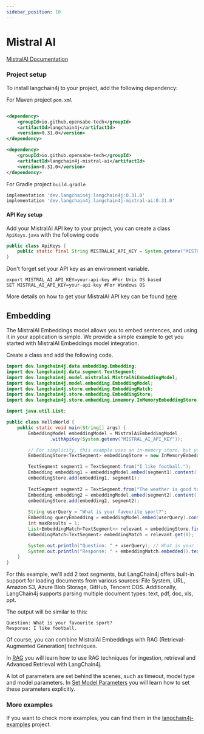 ```yaml
---
sidebar_position: 10
---
```


# Mistral AI
[MistralAI Documentation](https://docs.mistral.ai/)

### Project setup

To install langchain4j to your project, add the following dependency:

For Maven project `pom.xml`

```xml

<dependency>
    <groupId>io.github.opensabe-tech</groupId>
    <artifactId>langchain4j</artifactId>
    <version>0.31.0</version>
</dependency>

<dependency>
    <groupId>io.github.opensabe-tech</groupId>
    <artifactId>langchain4j-mistral-ai</artifactId>
    <version>0.31.0</version>
</dependency>
```

For Gradle project `build.gradle`

```groovy
implementation 'dev.langchain4j:langchain4j:0.31.0'
implementation 'dev.langchain4j:langchain4j-mistral-ai:0.31.0'
```
#### API Key setup
Add your MistralAI API key to your project, you can create a class ```ApiKeys.java``` with the following code

```java
public class ApiKeys {
    public static final String MISTRALAI_API_KEY = System.getenv("MISTRAL_AI_API_KEY");
}
```
Don't forget set your API key as an environment variable.
```shell
export MISTRAL_AI_API_KEY=your-api-key #For Unix OS based
SET MISTRAL_AI_API_KEY=your-api-key #For Windows OS
```
More details on how to get your MistralAI API key can be found [here](https://docs.mistral.ai/#api-access)

## Embedding
The MistralAI Embeddings model allows you to embed sentences, and using it in your application is simple. We provide a simple example to get you started with MistralAI Embeddings model integration.

Create a class and add the following code.

```java
import dev.langchain4j.data.embedding.Embedding;
import dev.langchain4j.data.segment.TextSegment;
import dev.langchain4j.model.mistralai.MistralAiEmbeddingModel;
import dev.langchain4j.model.embedding.EmbeddingModel;
import dev.langchain4j.store.embedding.EmbeddingMatch;
import dev.langchain4j.store.embedding.EmbeddingStore;
import dev.langchain4j.store.embedding.inmemory.InMemoryEmbeddingStore;

import java.util.List;

public class HelloWorld {
    public static void main(String[] args) {
        EmbeddingModel embeddingModel = MistralAiEmbeddingModel
                .withApiKey(System.getenv("MISTRAL_AI_API_KEY"));

        // For simplicity, this example uses an in-memory store, but you can choose any external compatible store for production environments.
        EmbeddingStore<TextSegment> embeddingStore = new InMemoryEmbeddingStore<>();

        TextSegment segment1 = TextSegment.from("I like football.");
        Embedding embedding1 = embeddingModel.embed(segment1).content();
        embeddingStore.add(embedding1, segment1);
        
        TextSegment segment2 = TextSegment.from("The weather is good today.");
        Embedding embedding2 = embeddingModel.embed(segment2).content();
        embeddingStore.add(embedding2, segment2);
        
        String userQuery = "What is your favourite sport?";
        Embedding queryEmbedding = embeddingModel.embed(userQuery).content();
        int maxResults = 1;
        List<EmbeddingMatch<TextSegment>> relevant = embeddingStore.findRelevant(queryEmbedding, maxResults);
        EmbeddingMatch<TextSegment> embeddingMatch = relevant.get(0);

        System.out.println("Question: " + userQuery); // What is your favourite sport?
        System.out.println("Response: " + embeddingMatch.embedded().text()); // I like football.
    }
}
```
For this example, we'll add 2 text segments, but LangChain4j offers built-in support for loading documents from various sources:
File System, URL, Amazon S3, Azure Blob Storage, GitHub, Tencent COS.
Additionally, LangChain4j supports parsing multiple document types:
text, pdf, doc, xls, ppt.

The output will be similar to this:

```plaintext
Question: What is your favourite sport?
Response: I like football.
```

Of course, you can combine MistralAI Embeddings with RAG (Retrieval-Augmented Generation) techniques.

In [RAG](/tutorials/rag) you will learn how to use RAG techniques for ingestion, retrieval and Advanced Retrieval with LangChain4j.

A lot of parameters are set behind the scenes, such as timeout, model type and model parameters.
In [Set Model Parameters](/tutorials/model-parameters) you will learn how to set these parameters explicitly.

### More examples
If you want to check more examples, you can find them in the [langchain4j-examples](https://github.com/langchain4j/langchain4j-examples) project.
